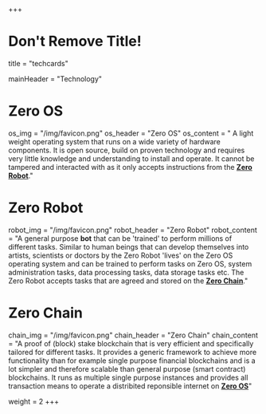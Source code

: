 +++
# Don't Remove Title!
title = "techcards"

mainHeader = "Technology"

# Zero OS
os_img = "/img/favicon.png"
os_header = "Zero OS"
os_content = " A light weight operating system that runs on a wide variety of hardware components. It is open source, build on proven technology and requires very little knowledge and understanding to install and operate.  It cannot be tampered and interacted with as it only accepts instructions from the [**Zero Robot**](https://github.com/zero-os/0-robot/tree/master)."

# Zero Robot
robot_img = "/img/favicon.png"
robot_header = "Zero Robot"
robot_content = "A general purpose **bot** that can be 'trained' to perform millions of different tasks.  Similar to human beings that can develop themselves into artists, scientists or doctors by the Zero Robot 'lives' on the Zero OS operating system and can be trained to perform tasks on Zero OS, system administration tasks, data processing tasks, data storage tasks etc.  The Zero Robot accepts tasks that are agreed and stored on the [**Zero Chain**](https://github.com/threefoldfoundation/tfchain)."

# Zero Chain
chain_img = "/img/favicon.png"
chain_header = "Zero Chain"
chain_content = "A proof of (block) stake blockchain that is very efficient and specifically tailored for different tasks.  It provides a generic framework to achieve more functionality than for example single purpose financial blockchains and is a lot simpler and therefore scalable than general purpose (smart contract) blockchains.  It runs as multiple single purpose instances and provides all transaction means to operate a distribited reponsible internet on [**Zero OS**](https://github.com/zero-os)"

weight = 2
+++
